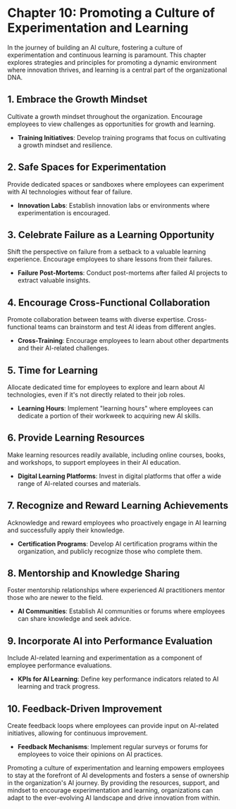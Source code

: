 Chapter 10: Promoting a Culture of Experimentation and Learning
===============================================================

In the journey of building an AI culture, fostering a culture of experimentation and continuous learning is paramount. This chapter explores strategies and principles for promoting a dynamic environment where innovation thrives, and learning is a central part of the organizational DNA.

**1. Embrace the Growth Mindset**
---------------------------------

Cultivate a growth mindset throughout the organization. Encourage employees to view challenges as opportunities for growth and learning.

* **Training Initiatives**: Develop training programs that focus on cultivating a growth mindset and resilience.

**2. Safe Spaces for Experimentation**
--------------------------------------

Provide dedicated spaces or sandboxes where employees can experiment with AI technologies without fear of failure.

* **Innovation Labs**: Establish innovation labs or environments where experimentation is encouraged.

**3. Celebrate Failure as a Learning Opportunity**
--------------------------------------------------

Shift the perspective on failure from a setback to a valuable learning experience. Encourage employees to share lessons from their failures.

* **Failure Post-Mortems**: Conduct post-mortems after failed AI projects to extract valuable insights.

**4. Encourage Cross-Functional Collaboration**
-----------------------------------------------

Promote collaboration between teams with diverse expertise. Cross-functional teams can brainstorm and test AI ideas from different angles.

* **Cross-Training**: Encourage employees to learn about other departments and their AI-related challenges.

**5. Time for Learning**
------------------------

Allocate dedicated time for employees to explore and learn about AI technologies, even if it's not directly related to their job roles.

* **Learning Hours**: Implement "learning hours" where employees can dedicate a portion of their workweek to acquiring new AI skills.

**6. Provide Learning Resources**
---------------------------------

Make learning resources readily available, including online courses, books, and workshops, to support employees in their AI education.

* **Digital Learning Platforms**: Invest in digital platforms that offer a wide range of AI-related courses and materials.

**7. Recognize and Reward Learning Achievements**
-------------------------------------------------

Acknowledge and reward employees who proactively engage in AI learning and successfully apply their knowledge.

* **Certification Programs**: Develop AI certification programs within the organization, and publicly recognize those who complete them.

**8. Mentorship and Knowledge Sharing**
---------------------------------------

Foster mentorship relationships where experienced AI practitioners mentor those who are newer to the field.

* **AI Communities**: Establish AI communities or forums where employees can share knowledge and seek advice.

**9. Incorporate AI into Performance Evaluation**
-------------------------------------------------

Include AI-related learning and experimentation as a component of employee performance evaluations.

* **KPIs for AI Learning**: Define key performance indicators related to AI learning and track progress.

**10. Feedback-Driven Improvement**
-----------------------------------

Create feedback loops where employees can provide input on AI-related initiatives, allowing for continuous improvement.

* **Feedback Mechanisms**: Implement regular surveys or forums for employees to voice their opinions on AI practices.

Promoting a culture of experimentation and learning empowers employees to stay at the forefront of AI developments and fosters a sense of ownership in the organization's AI journey. By providing the resources, support, and mindset to encourage experimentation and learning, organizations can adapt to the ever-evolving AI landscape and drive innovation from within.
